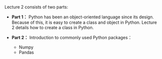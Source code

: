 Lecture 2 consists of two parts:


- **Part 1：**
Python has been an object-oriented language since its design. Because of this, it is easy to create a class and object in Python. Lecture 2 details how to create a class in Python.

- **Part 2：**
Introduction to commonly used Python packages：
  - Numpy
  - Pandas


